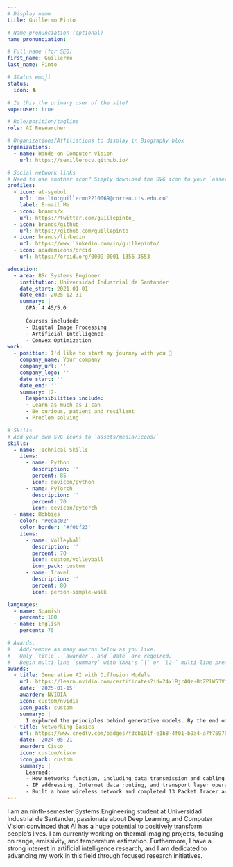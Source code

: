 ```yaml
---
# Display name
title: Guillermo Pinto

# Name pronunciation (optional)
name_pronunciation: ''

# Full name (for SEO)
first_name: Guillermo
last_name: Pinto

# Status emoji
status:
  icon: 🐈

# Is this the primary user of the site?
superuser: true

# Role/position/tagline
role: AI Researcher

# Organizations/Affiliations to display in Biography blox
organizations:
  - name: Hands-on Computer Vision
    url: https://semillerocv.github.io/

# Social network links
# Need to use another icon? Simply download the SVG icon to your `assets/media/icons/` folder.
profiles:
  - icon: at-symbol
    url: 'mailto:guillermo2210069@correo.uis.edu.co'
    label: E-mail Me
  - icon: brands/x
    url: https://twitter.com/guillepinto_
  - icon: brands/github
    url: https://github.com/guillepinto
  - icon: brands/linkedin
    url: https://www.linkedin.com/in/guillepinto/
  - icon: academicons/orcid
    url: https://orcid.org/0009-0001-1356-3553

education:
  - area: BSc Systems Engineer
    institution: Universidad Industrial de Santander
    date_start: 2021-01-01
    date_end: 2025-12-31
    summary: |
      GPA: 4.45/5.0
      
      Courses included:
      - Digital Image Processing
      - Artificial Intelligence
      - Convex Optimization
work:
  - position: I'd like to start my journey with you 🫣
    company_name: Your company
    company_url: ''
    company_logo: ''
    date_start: ''
    date_end: ''
    summary: |2-
      Responsibilities include:
      - Learn as much as I can
      - Be curious, patient and resilient
      - Problem solving

# Skills
# Add your own SVG icons to `assets/media/icons/`
skills:
  - name: Technical Skills
    items:
      - name: Python
        description: ''
        percent: 85
        icon: devicon/python
      - name: PyTorch
        description: ''
        percent: 70
        icon: devicon/pytorch
  - name: Hobbies
    color: '#eeac02'
    color_border: '#f0bf23'
    items:
      - name: Volleyball
        description: ''
        percent: 70
        icon: custom/volleyball
        icon_pack: custom
      - name: Travel
        description: ''
        percent: 80
        icon: person-simple-walk

languages:
  - name: Spanish
    percent: 100
  - name: English
    percent: 75

# Awards.
#   Add/remove as many awards below as you like.
#   Only `title`, `awarder`, and `date` are required.
#   Begin multi-line `summary` with YAML's `|` or `|2-` multi-line prefix and indent 2 spaces below.
awards:
  - title: Generative AI with Diffusion Models
    url: https://learn.nvidia.com/certificates?id=24xlRjrAQz-BdZPlW53Vig
    date: '2025-01-15'
    awarder: NVIDIA
    icon: custom/nvidia
    icon_pack: custom
    summary: |
      I explored the principles behind generative models. By the end of the course, I was able to build and train a U-Net to generate images from pure noise, enhance image quality using the denoising diffusion process, and incorporate context embeddings to control image outputs. Additionally, I could generate images from English text prompts by leveraging the Contrastive Language-Image Pretraining (CLIP) neural network, bridging the gap between visual and linguistic representations.
  - title: Networking Basics
    url: https://www.credly.com/badges/f3cb101f-e1b8-4f01-b9a4-a7f769782cfa/linked_in_profile
    date: '2024-05-21'
    awarder: Cisco
    icon: custom/cisco
    icon_pack: custom
    summary: |
      Learned:
      - How networks function, including data transmission and cabling types
      - IP addressing, Internet data routing, and transport layer operations
      - Built a home wireless network and completed 13 Packet Tracer activities
---
```


I am an ninth-semester Systems Engineering student at Universidad Industrial de Santander, passionate about Deep Learning and Computer Vision convinced that AI has a huge potential to positively transform people’s lives. I am currently working on thermal imaging projects, focusing on range, emissivity, and temperature estimation. Furthermore, I have a strong interest in artificial intelligence research, and I am dedicated to advancing my work in this field through focused research initiatives.
